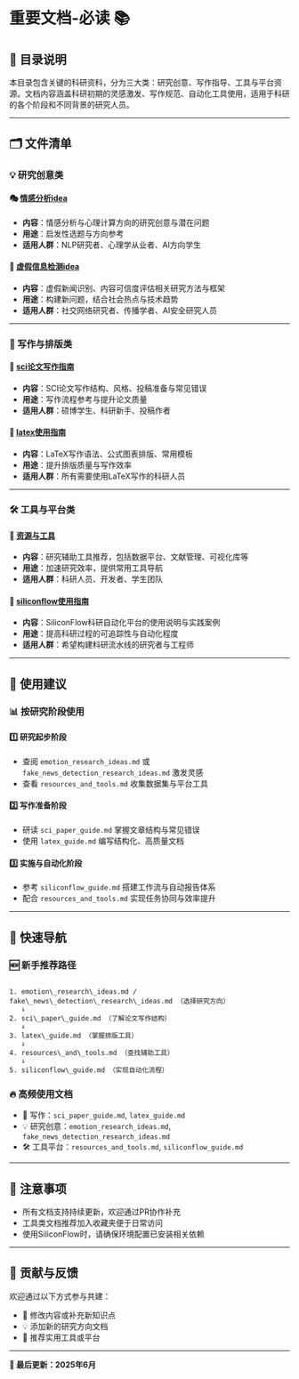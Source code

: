 # 重要文档-必读 📚

## 📁 目录说明

本目录包含关键的科研资料，分为三大类：研究创意、写作指导、工具与平台资源。文档内容涵盖科研初期的灵感激发、写作规范、自动化工具使用，适用于科研的各个阶段和不同背景的研究人员。

---

## 🗂 文件清单

### 💡 研究创意类

#### 🎭 [情感分析idea](docs/important/emotion_research_ideas.md)
- **内容**：情感分析与心理计算方向的研究创意与潜在问题
- **用途**：启发性选题与方向参考
- **适用人群**：NLP研究者、心理学从业者、AI方向学生

#### 📰 [虚假信息检测idea](docs/important/fake_news_detection_research_ideas.md)
- **内容**：虚假新闻识别、内容可信度评估相关研究方法与框架
- **用途**：构建新问题，结合社会热点与技术趋势
- **适用人群**：社交网络研究者、传播学者、AI安全研究人员

---

### 📝 写作与排版类

#### 🧾 [sci论文写作指南](docs/important/sci_paper_guide.md)
- **内容**：SCI论文写作结构、风格、投稿准备与常见错误
- **用途**：写作流程参考与提升论文质量
- **适用人群**：硕博学生、科研新手、投稿作者

#### 🧪 [latex使用指南](docs/important/latex_guide.md)
- **内容**：LaTeX写作语法、公式图表排版、常用模板
- **用途**：提升排版质量与写作效率
- **适用人群**：所有需要使用LaTeX写作的科研人员

---

### 🛠️ 工具与平台类

#### 🧰 [资源与工具](docs/important/resources_and_tools.md)
- **内容**：研究辅助工具推荐，包括数据平台、文献管理、可视化库等
- **用途**：加速研究效率，提供常用工具导航
- **适用人群**：科研人员、开发者、学生团队

#### 🔬 [siliconflow使用指南](docs/important/siliconflow_guide.md)
- **内容**：SiliconFlow科研自动化平台的使用说明与实践案例
- **用途**：提高科研过程的可追踪性与自动化程度
- **适用人群**：希望构建科研流水线的研究者与工程师

---

## 🚀 使用建议

### 📊 按研究阶段使用

#### 1️⃣ 研究起步阶段
- 查阅 `emotion_research_ideas.md` 或 `fake_news_detection_research_ideas.md` 激发灵感
- 查看 `resources_and_tools.md` 收集数据集与平台工具

#### 2️⃣ 写作准备阶段
- 研读 `sci_paper_guide.md` 掌握文章结构与常见错误
- 使用 `latex_guide.md` 编写结构化、高质量文档

#### 3️⃣ 实施与自动化阶段
- 参考 `siliconflow_guide.md` 搭建工作流与自动报告体系
- 配合 `resources_and_tools.md` 实现任务协同与效率提升

---

## 🧭 快速导航

### 🆕 新手推荐路径
```

1. emotion\_research\_ideas.md / fake\_news\_detection\_research\_ideas.md （选择研究方向）
   ↓
2. sci\_paper\_guide.md （了解论文写作结构）
   ↓
3. latex\_guide.md （掌握排版工具）
   ↓
4. resources\_and\_tools.md （查找辅助工具）
   ↓
5. siliconflow\_guide.md （实现自动化流程）

```

### 🔥 高频使用文档
- 📝 写作：`sci_paper_guide.md`, `latex_guide.md`
- 💡 研究创意：`emotion_research_ideas.md`, `fake_news_detection_research_ideas.md`
- 🛠 工具平台：`resources_and_tools.md`, `siliconflow_guide.md`

---

## 📌 注意事项

- 所有文档支持持续更新，欢迎通过PR协作补充
- 工具类文档推荐加入收藏夹便于日常访问
- 使用SiliconFlow时，请确保环境配置已安装相关依赖

---

## 🙌 贡献与反馈

欢迎通过以下方式参与共建：

- 📝 修改内容或补充新知识点
- 💡 添加新的研究方向文档
- 🔧 推荐实用工具或平台

---

**📅 最后更新：2025年6月**